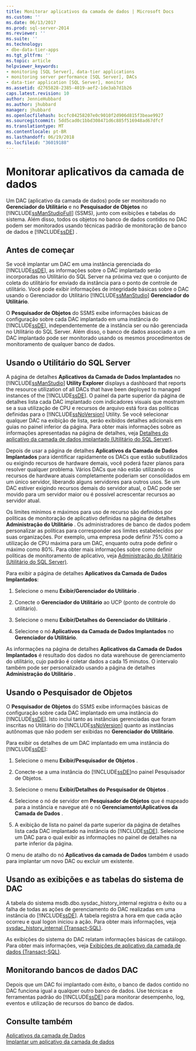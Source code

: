 ```yaml
---
title: Monitorar aplicativos da camada de dados | Microsoft Docs
ms.custom: ''
ms.date: 06/13/2017
ms.prod: sql-server-2014
ms.reviewer: ''
ms.suite: ''
ms.technology:
- dbe-data-tier-apps
ms.tgt_pltfrm: ''
ms.topic: article
helpviewer_keywords:
- monitoring [SQL Server], data-tier applications
- monitoring server performance [SQL Server], DACs
- data-tier application [SQL Server], monitor
ms.assetid: d2765828-2385-4019-aef2-1de3ab7d1b26
caps.latest.revision: 10
author: JennieHubbard
ms.author: jhubbard
manager: jhubbard
ms.openlocfilehash: bccfc04258207e0c9010f2d906d815f3beae9927
ms.sourcegitcommit: 5dd5cad0c1bbd308471d6c885f516948ad67dfcf
ms.translationtype: MT
ms.contentlocale: pt-BR
ms.lasthandoff: 06/19/2018
ms.locfileid: "36019188"
---
```

# <a name="monitor-data-tier-applications"></a>Monitorar aplicativos da camada de dados
  Um DAC (aplicativo da camada de dados) pode ser monitorado no **Gerenciador do Utilitário** e no **Pesquisador de Objetos** no [!INCLUDE[ssManStudioFull](../../includes/ssmanstudiofull-md.md)] (SSMS), junto com exibições e tabelas do sistema. Além disso, todos os objetos no banco de dados contidos no DAC podem ser monitorados usando técnicas padrão de monitoração de banco de dados e [!INCLUDE[ssDE](../../includes/ssde-md.md)] .  
  
## <a name="before-you-begin"></a>Antes de começar  
 Se você implantar um DAC em uma instância gerenciada do [!INCLUDE[ssDE](../../includes/ssde-md.md)], as informações sobre o DAC implantado serão incorporadas no Utilitário do SQL Server na próxima vez que o conjunto de coleta do utilitário for enviado da instância para o ponto de controle de utilitário. Você pode exibir informações de integridade básicas sobre o DAC usando o Gerenciador do Utilitário [!INCLUDE[ssManStudio](../../includes/ssmanstudio-md.md)] **Gerenciador do Utilitário**.  
  
 O **Pesquisador de Objetos** do SSMS exibe informações básicas de configuração sobre cada DAC implantado em uma instância do [!INCLUDE[ssDE](../../includes/ssde-md.md)], independentemente de a instância ser ou não gerenciada no Utilitário do SQL Server. Além disso, o banco de dados associado a um DAC implantado pode ser monitorado usando os mesmos procedimentos de monitoramento de qualquer banco de dados.  
  
## <a name="using-the-sql-server-utility"></a>Usando o Utilitário do SQL Server  
 A página de detalhes **Aplicativos da Camada de Dados Implantados** no [!INCLUDE[ssManStudio](../../includes/ssmanstudio-md.md)] **Utility Explorer** displays a dashboard that reports the resource utilization of all DACs that have been deployed to managed instances of the [!INCLUDE[ssDE](../../includes/ssde-md.md)]. O painel da parte superior da página de detalhes lista cada DAC implantado com indicadores visuais que mostram se a sua utilização de CPU e recursos de arquivo está fora das políticas definidas para o [!INCLUDE[ssNoVersion](../../includes/ssnoversion-md.md)] Utility. Se você selecionar qualquer DAC na exibição de lista, serão exibidos detalhes adicionais em guias no painel inferior da página. Para obter mais informações sobre as informações apresentadas na página de detalhes, veja [Detalhes do aplicativo da camada de dados implantado &#40;Utilitário do SQL Server&#41;](../../database-engine/deployed-data-tier-application-details-sql-server-utility.md).  
  
 Depois de usar a página de detalhes **Aplicativos da Camada de Dados Implantados** para identificar rapidamente os DACs que estão subutilizados ou exigindo recursos de hardware demais, você poderá fazer planos para resolver qualquer problema. Vários DACs que não estão utilizando os recursos de hardware atuais completamente poderiam ser consolidados em um único servidor, liberando alguns servidores para outros usos. Se um DAC estiver exigindo recursos demais do servidor atual, o DAC pode ser movido para um servidor maior ou é possível acrescentar recursos ao servidor atual.  
  
 Os limites mínimos e máximos para uso de recurso são definidos por políticas de monitoração de aplicativo definidas na página de detalhes **Administração do Utilitário** . Os administradores de banco de dados podem personalizar as políticas para corresponder aos limites estabelecidos por suas organizações. Por exemplo, uma empresa pode definir 75% como a utilização de CPU máxima para um DAC, enquanto outra pode definir o máximo como 80%. Para obter mais informações sobre como definir políticas de monitoramento de aplicativo, veja [Administração do Utilitário &#40;Utilitário do SQL Server&#41;](../../database-engine/utility-administration-sql-server-utility.md).  
  
 Para exibir a página de detalhes **Aplicativos da Camada de Dados Implantados**:  
  
1.  Selecione o menu **Exibir/Gerenciador do Utilitário** .  
  
2.  Conecte o **Gerenciador do Utilitário** ao UCP (ponto de controle do utilitário).  
  
3.  Selecione o menu **Exibir/Detalhes do Gerenciador do Utilitário** .  
  
4.  Selecione o nó **Aplicativos da Camada de Dados Implantados** no **Gerenciador do Utilitário**.  
  
 As informações na página de detalhes **Aplicativos da Camada de Dados Implantados** é resultado dos dados no data warehouse de gerenciamento do utilitário, cujo padrão é coletar dados a cada 15 minutos. O intervalo também pode ser personalizado usando a página de detalhes **Administração do Utilitário** .  
  
## <a name="using-object-explorer"></a>Usando o Pesquisador de Objetos  
 O **Pesquisador de Objetos** do SSMS exibe informações básicas de configuração sobre cada DAC implantado em uma instância do [!INCLUDE[ssDE](../../includes/ssde-md.md)]. Isto inclui tanto as instâncias gerenciadas que foram inscritas no Utilitário do [!INCLUDE[ssNoVersion](../../includes/ssnoversion-md.md)] quanto as instâncias autônomas que não podem ser exibidas no **Gerenciador do Utilitário**.  
  
 Para exibir os detalhes de um DAC implantado em uma instância do [!INCLUDE[ssDE](../../includes/ssde-md.md)]:  
  
1.  Selecione o menu **Exibir/Pesquisador de Objetos** .  
  
2.  Conecte-se a uma instância do [!INCLUDE[ssDE](../../includes/ssde-md.md)]no painel Pesquisador de Objetos.  
  
3.  Selecione o menu **Exibir/Detalhes do Pesquisador de Objetos** .  
  
4.  Selecione o nó de servidor em **Pesquisador de Objetos** que é mapeado para a instância e navegue até o nó **Gerenciamento\Aplicativos da Camada de Dados** .  
  
5.  A exibição de lista no painel da parte superior da página de detalhes lista cada DAC implantado na instância do [!INCLUDE[ssDE](../../includes/ssde-md.md)]. Selecione um DAC para o qual exibir as informações no painel de detalhes na parte inferior da página.  
  
 O menu de atalho do nó **Aplicativos da camada de Dados** também é usado para implantar um novo DAC ou excluir um existente.  
  
## <a name="using-the-dac-system-views-and-tables"></a>Usando as exibições e as tabelas do sistema de DAC  
 A tabela do sistema msdb.dbo.sysdac_history_internal registra o êxito ou a falha de todas as ações de gerenciamento do DAC realizadas em uma instância do [!INCLUDE[ssDE](../../includes/ssde-md.md)]. A tabela registra a hora em que cada ação ocorreu e qual logon iniciou a ação. Para obter mais informações, veja [sysdac_history_internal &#40;Transact-SQL&#41;](/sql/relational-databases/system-tables/data-tier-application-tables-sysdac-history-internal).  
  
 As exibições do sistema do DAC relatam informações básicas de catálogo. Para obter mais informações, veja [Exibições de aplicativo da camada de dados &#40;Transact-SQL&#41;](/sql/relational-databases/system-catalog-views/data-tier-application-views-dbo-sysdac-instances).  
  
## <a name="monitoring-dac-databases"></a>Monitorando bancos de dados DAC  
 Depois que um DAC foi implantado com êxito, o banco de dados contido no DAC funciona igual a qualquer outro banco de dados. Use técnicas e ferramentas padrão do [!INCLUDE[ssDE](../../includes/ssde-md.md)] para monitorar desempenho, log, eventos e utilização de recursos do banco de dados.  
  
## <a name="see-also"></a>Consulte também  
 [Aplicativos da camada de Dados](data-tier-applications.md)   
 [Implantar um aplicativo da camada de dados](deploy-a-data-tier-application.md)  
  
  

